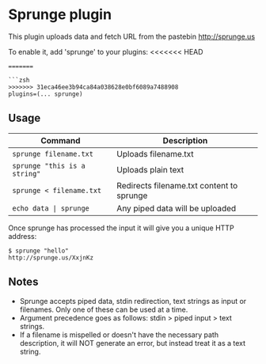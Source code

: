 # Sprunge plugin

This plugin uploads data and fetch URL from the pastebin http://sprunge.us

To enable it, add 'sprunge' to your plugins:
<<<<<<< HEAD
```
=======

```zsh
>>>>>>> 31eca46ee3b94ca84a038628e0bf6089a7488908
plugins=(... sprunge)
```

## Usage

| Command                      | Description                               |
|------------------------------|-------------------------------------------|
| `sprunge filename.txt`       | Uploads filename.txt                      |
| `sprunge "this is a string"` | Uploads plain text                        |
| `sprunge < filename.txt`     | Redirects filename.txt content to sprunge |
| `echo data \| sprunge`       | Any piped data will be uploaded           |

Once sprunge has processed the input it will give you a unique HTTP address:
```
$ sprunge "hello"
http://sprunge.us/XxjnKz
```

## Notes

- Sprunge accepts piped data, stdin redirection, text strings as input or filenames.
  Only one of these can be used at a time.
- Argument precedence goes as follows: stdin > piped input > text strings.
- If a filename is mispelled or doesn't have the necessary path description, it will NOT
  generate an error, but instead treat it as a text string.
